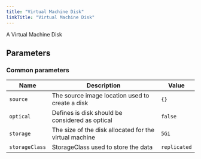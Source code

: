 ```yaml
---
title: "Virtual Machine Disk"
linkTitle: "Virtual Machine Disk"
---
```



A Virtual Machine Disk

## Parameters

### Common parameters

| Name           | Description                                            | Value        |
| -------------- | ------------------------------------------------------ | ------------ |
| `source`       | The source image location used to create a disk        | `{}`         |
| `optical`      | Defines is disk should be considered as optical        | `false`      |
| `storage`      | The size of the disk allocated for the virtual machine | `5Gi`        |
| `storageClass` | StorageClass used to store the data                    | `replicated` |
